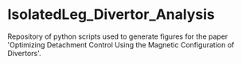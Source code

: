 # IsolatedLeg_Divertor_Analysis
Repository of python scripts used to generate figures for the paper 'Optimizing Detachment Control Using the Magnetic Configuration of Divertors'. 
